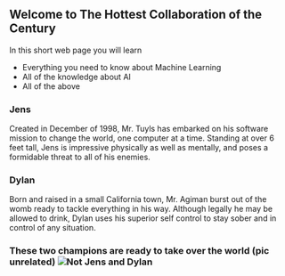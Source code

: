 ## Welcome to The Hottest Collaboration of the Century

In this short web page you will learn 
- Everything you need to know about Machine Learning
- All of the knowledge about AI
- All of the above

### Jens

Created in December of 1998, Mr. Tuyls has embarked on his software mission to change the world, one computer at a time. Standing at over 6 feet tall, Jens is impressive physically as well as mentally, and poses a formidable threat to all of his enemies.

### Dylan

Born and raised in a small California town, Mr. Agiman burst out of the womb ready to tackle everything in his way. Although legally he may be allowed to drink, Dylan uses his superior self control to stay sober and in control of any situation.

### These two champions are ready to take over the world (pic unrelated) ![Not Jens and Dylan](https://image1.masterfile.com/getImage/NjQxLTA2OTc2NjE1ZW4uMDAwMDAwMDA=AIgFZX/641-06976615en_Masterfile.jpg)
